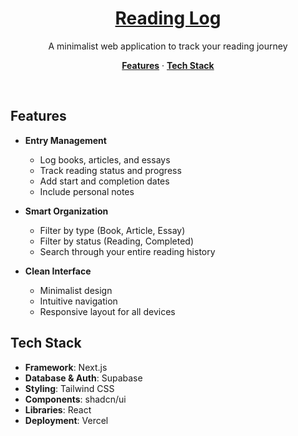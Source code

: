 <a href="https://reading-log.vercel.app">
  <h1 align="center">Reading Log</h1>
</a>

<p align="center">
 A minimalist web application to track your reading journey
</p>

<p align="center">
  <a href="#features"><strong>Features</strong></a> ·
  <a href="#tech-stack"><strong>Tech Stack</strong></a>
</p>
<br/>

## Features

- **Entry Management**
  - Log books, articles, and essays
  - Track reading status and progress
  - Add start and completion dates
  - Include personal notes
  
- **Smart Organization**
  - Filter by type (Book, Article, Essay)
  - Filter by status (Reading, Completed)
  - Search through your entire reading history
  
- **Clean Interface**
  - Minimalist design
  - Intuitive navigation
  - Responsive layout for all devices

## Tech Stack

- **Framework**: Next.js 
- **Database & Auth**: Supabase
- **Styling**: Tailwind CSS
- **Components**: shadcn/ui
- **Libraries**: React
- **Deployment**: Vercel
